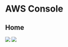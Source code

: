 # AWS Console

## Home 
[<img src="https://i.imgur.com/k1W6Qxp.png">](https://i.imgur.com/k1W6Qxp.png)
[<img src="https://i.imgur.com/bKB8jb1.png">](https://i.imgur.com/bKB8jb1.png)
